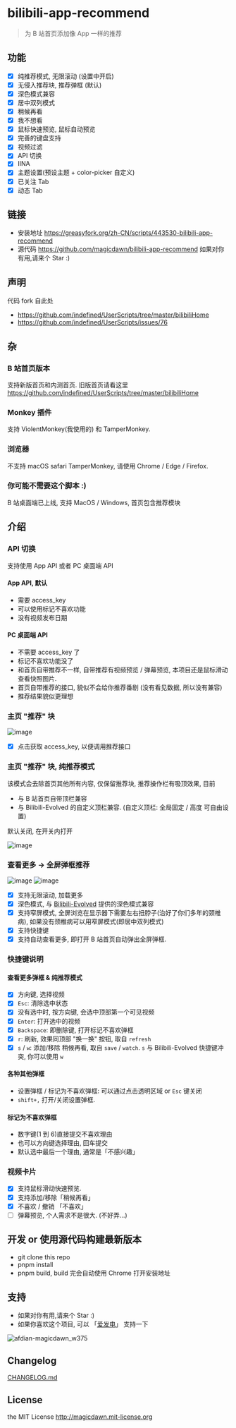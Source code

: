 # bilibili-app-recommend

> 为 B 站首页添加像 App 一样的推荐

## 功能

- [x] 纯推荐模式, 无限滚动 (设置中开启)
- [x] 无侵入推荐块, 推荐弹框 (默认)
- [x] 深色模式兼容
- [x] 居中双列模式
- [x] 稍候再看
- [x] 我不想看
- [x] 鼠标快速预览, 鼠标自动预览
- [x] 完善的键盘支持
- [x] 视频过滤
- [x] API 切换
- [x] IINA
- [x] 主题设置(预设主题 + color-picker 自定义)
- [x] 已关注 Tab
- [x] 动态 Tab

## 链接

- 安装地址 https://greasyfork.org/zh-CN/scripts/443530-bilibili-app-recommend
- 源代码 https://github.com/magicdawn/bilibili-app-recommend 如果对你有用,请来个 Star :)

## 声明

代码 fork 自此处

- https://github.com/indefined/UserScripts/tree/master/bilibiliHome
- https://github.com/indefined/UserScripts/issues/76

## 杂

### B 站首页版本

支持新版首页和内测首页. 旧版首页请看这里 https://github.com/indefined/UserScripts/tree/master/bilibiliHome

### Monkey 插件

支持 ViolentMonkey(我使用的) 和 TamperMonkey.

### 浏览器

不支持 macOS safari TamperMonkey, 请使用 Chrome / Edge / Firefox.

### 你可能不需要这个脚本 :)

B 站桌面端已上线, 支持 MacOS / Windows, 首页包含推荐模块

## 介绍

### API 切换

支持使用 App API 或者 PC 桌面端 API

#### App API, 默认

- 需要 access_key
- 可以使用标记不喜欢功能
- 没有视频发布日期

#### PC 桌面端 API

- 不需要 access_key 了
- 标记不喜欢功能没了
- 和首页自带推荐不一样, 自带推荐有视频预览 / 弹幕预览, 本项目还是鼠标滑动查看快照图片.
- 首页自带推荐的接口, 貌似不会给你推荐番剧 (没有看见数据, 所以没有兼容)
- 推荐结果貌似更理想

### 主页 "推荐" 块

![image](https://user-images.githubusercontent.com/4067115/163818208-9090095d-1690-4d03-a0ff-bcca72b071ea.png)

- [x] 点击获取 access_key, 以便调用推荐接口

### 主页 "推荐" 块, 纯推荐模式

该模式会去除首页其他所有内容, 仅保留推荐块, 推荐操作栏有吸顶效果, 目前

- 与 B 站首页自带顶栏兼容
- 与 Bilibili-Evolved 的自定义顶栏兼容. (自定义顶栏: 全局固定 / 高度 可自由设置)

默认关闭, 在开关内打开

![image](https://user-images.githubusercontent.com/4067115/203917748-bce30561-80cf-4389-ab15-31d7cf79c9a2.png)

### 查看更多 -> 全屏弹框推荐

![image](https://user-images.githubusercontent.com/4067115/163818386-1550dcbd-69fb-4eec-9db2-fb4d538a7e20.png)
![image](https://user-images.githubusercontent.com/4067115/182653003-e48befbe-c69a-4ccc-9bee-b4fe97149052.png)

- [x] 支持无限滚动, 加载更多
- [x] 深色模式, 与 [Bilibili-Evolved](https://github.com/the1812/Bilibili-Evolved) 提供的深色模式兼容
- [x] 支持窄屏模式, 全屏浏览在显示器下需要左右扭脖子(治好了你们多年的颈椎病), 如果没有颈椎病可以用窄屏模式(即居中双列模式)
- [x] 支持快捷键
- [x] 支持自动查看更多, 即打开 B 站首页自动弹出全屏弹框.

### 快捷键说明

#### 查看更多弹框 & 纯推荐模式

- [x] 方向键, 选择视频
- [x] `Esc`: 清除选中状态
- [x] 没有选中时, 按方向键, 会选中顶部第一个可见视频
- [x] `Enter`: 打开选中的视频
- [x] `Backspace`: 即删除键, 打开标记不喜欢弹框
- [x] `r`: 刷新, 效果同顶部 "换一换" 按钮, 取自 `refresh`
- [x] `s` / `w`: 添加/移除 稍候再看, 取自 `save` / `watch`. `s` 与 Bilibili-Evolved 快捷键冲突, 你可以使用 `w`

#### 各种其他弹框

- 设置弹框 / 标记为不喜欢弹框: 可以通过点击透明区域 or `Esc` 键关闭
- `shift+,` 打开/关闭设置弹框.

#### 标记为不喜欢弹框

- 数字键(1 到 6)直接提交不喜欢理由
- 也可以方向键选择理由, 回车提交
- 默认选中最后一个理由, 通常是「不感兴趣」

### 视频卡片

- [x] 支持鼠标滑动快速预览.
- [x] 支持添加/移除「稍候再看」
- [x] 不喜欢 / 撤销 「不喜欢」
- [ ] 弹幕预览, 个人需求不是很大. (不好弄...)

## 开发 or 使用源代码构建最新版本

- git clone this repo
- pnpm install
- pnpm build, build 完会自动使用 Chrome 打开安装地址

## 支持

- 如果对你有用,请来个 Star :)
- 如果你喜欢这个项目, 可以 「[爱发电](https://afdian.net/a/magicdawn)」 支持一下

![afdian-magicdawn_w375](https://ghproxy.com/https://raw.githubusercontent.com/magicdawn/magicdawn/master/images/afdian-magicdawn_w375.jpg)

## Changelog

[CHANGELOG.md](https://github.com/magicdawn/bilibili-app-recommend/blob/master/CHANGELOG.md)

## License

the MIT License http://magicdawn.mit-license.org
